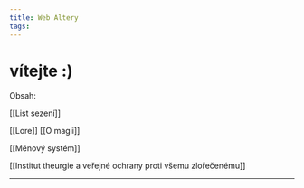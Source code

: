 ```yaml
---
title: Web Altery
tags:
---
```

# vítejte :)

Obsah:

[[List sezení]]

[[Lore]]
[[O magii]]

[[Měnový systém]]

[[Institut theurgie a veřejné ochrany proti všemu zlořečenému]]


---


